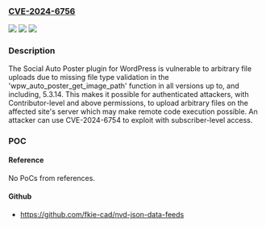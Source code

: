 ### [CVE-2024-6756](https://cve.mitre.org/cgi-bin/cvename.cgi?name=CVE-2024-6756)
![](https://img.shields.io/static/v1?label=Product&message=Social%20Auto%20Poster&color=blue)
![](https://img.shields.io/static/v1?label=Version&message=*%3C%3D%205.3.14%20&color=brighgreen)
![](https://img.shields.io/static/v1?label=Vulnerability&message=CWE-434%20Unrestricted%20Upload%20of%20File%20with%20Dangerous%20Type&color=brighgreen)

### Description

The Social Auto Poster plugin for WordPress is vulnerable to arbitrary file uploads due to missing file type validation in the 'wpw_auto_poster_get_image_path' function in all versions up to, and including, 5.3.14. This makes it possible for authenticated attackers, with Contributor-level and above permissions, to upload arbitrary files on the affected site's server which may make remote code execution possible. An attacker can use CVE-2024-6754 to exploit with subscriber-level access.

### POC

#### Reference
No PoCs from references.

#### Github
- https://github.com/fkie-cad/nvd-json-data-feeds

